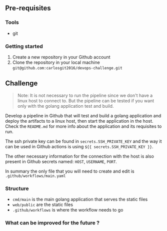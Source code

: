 ## Pre-requisites

### Tools
- git

### Getting started
1. Create a new repository in your Github account
2. Clone the repository in your local machine `git@github.com:carlosgit2016/devops-challenge.git`

## Challenge

> Note: It is not necessary to run the pipeline since we don't have a linux host to connect to. But the pipeline can be tested if you want only with the golang application test and build.

Develop a pipeline in Github that will test and build a golang application and deploy the artifacts to a linux host, then start the application in the host. Check the `README.md` for more info about the application and its requisites to run.

The ssh private key can be found in `secrets.SSH_PRIVATE_KEY` and the way it can be used in Github actions is using `${{ secrets.SSH_PRIVATE_KEY }}`.

The other necessary information for the connection with the host is also present in Github secrets named: `HOST`, `USERNAME`, `PORT`.

In summary the only file that you will need to create and edit is `.github/workflows/main.yaml`

### Structure

- `cmd/main` is the main golang application that serves the static files
- `web/public` are the static files
- `.github/workflows` is where the workflow needs to go 

### What can be improved for the future ?
<?-- Leave your notes here-->
